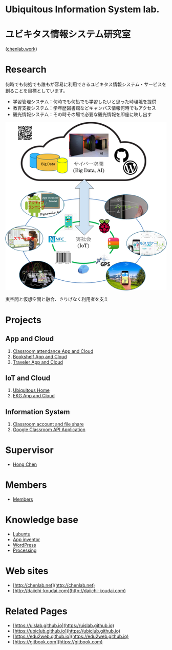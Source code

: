 # Ubiquitous Information System lab.
# ユビキタス情報システム研究室

([chenlab.work](http://chenlab.work))

# Research
何時でも何処でも誰もが容易に利用できるユビキタス情報システム・サービスを創ることを目標としています。

* 学習管理システム：何時でも何処でも学習したいと思った時環境を提供
* 教育支援システム：学年歴図書館などキャンパス情報何時でもアクセス
* 観光情報システム：その時その場で必要な観光情報を即座に映し出す

![](./uislab2017.png)

実空間と仮想空間と融合、さりげなく利用者を支え

# Projects

## App and Cloud
1. [Classroom attendance App and Cloud](./SmartClassroom)
1. [Bookshelf App and Cloud](./SmartLibrary)
1. [Traveler App and Cloud](./SmartTravel)

## IoT and Cloud
1. [Ubiquitous Home](./SmartHome)
1. [EKG App and Cloud](./SmartHealth)

## Information System
1. [Classroom account and file share](./SmartCloud)
1. [Google Classroom API Application](./SmartLearning)

# Supervisor
* [Hong Chen](https://chen420.github.io/)

# Members
* [Members](./Members.md)

# Knowledge base
* [Lubuntu](./lubuntu.md)
* [App inventor](./ai2.md)
* [WordPress](./wp.md)
* [Processing](./Processing.md)

# Web sites
* [http://chenlab.net](http://chenlab.net)
* [http://daiichi-koudai.com](http://daiichi-koudai.com)

# Related Pages
* [https://uislab.github.io](https://uislab.github.io)
* [https://ubiclub.github.io](https://ubiclub.github.io)
* [https://edu2web.github.io](https://edu2web.github.io)
* [https://gitbook.com](https://gitbook.com)
